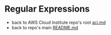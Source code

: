 # Regular Expressions

* back to AWS Cloud Institute repo's root [aci.md](../aci.md)
* back to repo's main [README.md](../../../README.md)


